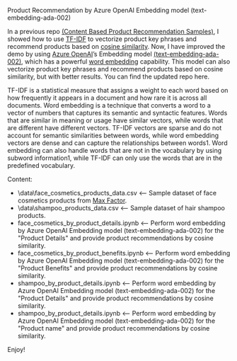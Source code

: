 Product Recommendation by Azure OpenAI Embedding model (text-embedding-ada-002)

In a previous repo [(Content Based Product Recommendation Samples)](https://github.com/easonlai/content_based_product_recommendation_samples), I showed how to use [TF-IDF](https://en.wikipedia.org/wiki/Tf%E2%80%93idf) to vectorize product key phrases and recommend products based on [cosine similarity](https://en.wikipedia.org/wiki/Cosine_similarity). Now, I have improved the demo by using [Azure OpenAI](https://learn.microsoft.com/en-us/azure/cognitive-services/openai/overview)’s Embedding model [(text-embedding-ada-002)](https://learn.microsoft.com/en-us/azure/cognitive-services/openai/concepts/models#embeddings-models), which has a powerful [word embedding](https://openai.com/blog/new-and-improved-embedding-model) capability. This model can also vectorize product key phrases and recommend products based on cosine similarity, but with better results. You can find the updated repo here.

TF-IDF is a statistical measure that assigns a weight to each word based on how frequently it appears in a document and how rare it is across all documents. Word embedding is a technique that converts a word to a vector of numbers that captures its semantic and syntactic features. Words that are similar in meaning or usage have similar vectors, while words that are different have different vectors. TF-IDF vectors are sparse and do not account for semantic similarities between words, while word embedding vectors are dense and can capture the relationships between words1. Word embedding can also handle words that are not in the vocabulary by using subword information1, while TF-IDF can only use the words that are in the predefined vocabulary.

Content: 
* \data\face_cosmetics_products_data.csv <-- Sample dataset of face cosmetics products from [Max Factor](https://www.maxfactor.com/en-gb).
* \data\shampoo_products_data.csv <-- Sample dataset of hair shampoo products.
* face_cosmetics_by_product_details.ipynb <-- Perform word embedding by Azure OpenAI Embedding model (text-embedding-ada-002) for the "Product Details" and provide product recommendations by cosine similarity.
* face_cosmetics_by_product_benefits.ipynb <-- Perform word embedding by Azure OpenAI Embedding model (text-embedding-ada-002) for the "Product Benefits" and provide product recommendations by cosine similarity.
* shampoo_by_product_details.ipynb <-- Perform word embedding by Azure OpenAI Embedding model (text-embedding-ada-002) for the "Product Details" and provide product recommendations by cosine similarity.
* shampoo_by_product_details.ipynb <-- Perform word embedding by Azure OpenAI Embedding model (text-embedding-ada-002) for the "Product name" and provide product recommendations by cosine similarity.

Enjoy!